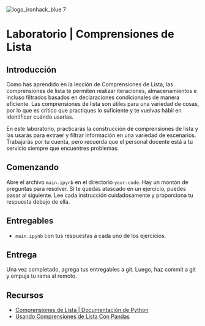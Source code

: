 ![logo_ironhack_blue 7](https://user-images.githubusercontent.com/23629340/40541063-a07a0a8a-601a-11e8-91b5-2f13e4e6b441.png)

# Laboratorio | Comprensiones de Lista

## Introducción

Como has aprendido en la lección de Comprensiones de Lista, las comprensiones de lista te permiten realizar iteraciones, almacenamientos e incluso filtrados basados en declaraciones condicionales de manera eficiente. Las comprensiones de lista son útiles para una variedad de cosas, por lo que es crítico que practiques lo suficiente y te vuelvas hábil en identificar cuándo usarlas.

En este laboratorio, practicarás la construcción de comprensiones de lista y las usarás para extraer y filtrar información en una variedad de escenarios. Trabajarás por tu cuenta, pero recuerda que el personal docente está a tu servicio siempre que encuentres problemas.

## Comenzando

Abre el archivo `main.ipynb` en el directorio `your-code`. Hay un montón de preguntas para resolver. Si te quedas atascado en un ejercicio, puedes pasar al siguiente. Lee cada instrucción cuidadosamente y proporciona tu respuesta debajo de ella.

## Entregables

- `main.ipynb` con tus respuestas a cada uno de los ejercicios.

## Entrega

Una vez completado, agrega tus entregables a git. Luego, haz commit a git y empuja tu rama al remoto.

## Recursos

- [Comprensiones de Lista | Documentación de Python](https://docs.python.org/3/tutorial/datastructures.html#list-comprehensions)
- [Usando Comprensiones de Lista Con Pandas](https://chrisalbon.com/python/data_wrangling/pandas_list_comprehension/)

